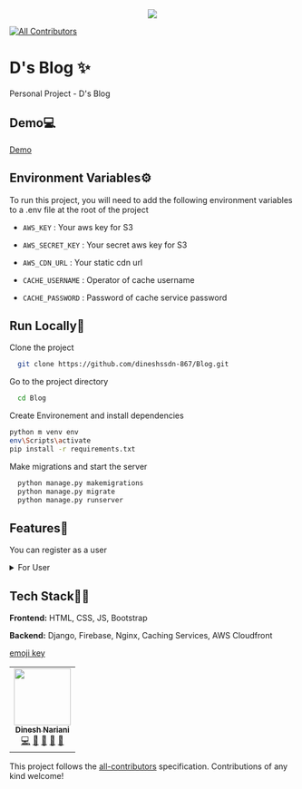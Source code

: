 <div align="center">
  
<img src="https://d-fantom-blog.herokuapp.com/static/img/ds.0dff3e51b35b.png">
  
</div>

<!-- ALL-CONTRIBUTORS-BADGE:START - Do not remove or modify this section -->

[![All Contributors](https://img.shields.io/badge/all_contributors-1-orange.svg?style=flat-square)](#contributors-)

<!-- ALL-CONTRIBUTORS-BADGE:END -->

# D's Blog ✨

Personal Project - D's Blog

## Demo💻

[Demo](https://d-fantom-blog.herokuapp.com/)

## Environment Variables⚙

To run this project, you will need to add the following environment variables to a .env file at the root of the project


- `AWS_KEY` : Your aws key for S3

- `AWS_SECRET_KEY` : Your secret aws key for S3

- `AWS_CDN_URL` : Your static cdn url

- `CACHE_USERNAME` : Operator of cache username

- `CACHE_PASSWORD` : Password of cache service password

## Run Locally🚀

Clone the project

```bash
  git clone https://github.com/dineshssdn-867/Blog.git
```

Go to the project directory

```bash
  cd Blog
```

Create Environement and install dependencies

```bash
python m venv env
env\Scripts\activate
pip install -r requirements.txt
```

Make migrations and start the server

```bash
  python manage.py makemigrations
  python manage.py migrate
  python manage.py runserver
```

## Features🧾

You can register as a user
<details>
  <summary>For User</summary>
  - Add blog, delete blog, update blog.
  - Like or comment to the blog.
  - Archive the blog or save for yourself.
</details>

## Tech Stack👨‍💻

**Frontend:** HTML, CSS, JS, Bootstrap

**Backend:** Django, Firebase, Nginx, Caching Services, AWS Cloudfront

[emoji key](https://allcontributors.org/docs/en/emoji-key)

<!-- ALL-CONTRIBUTORS-LIST:START - Do not remove or modify this section -->
<!-- prettier-ignore-start -->
<!-- markdownlint-disable -->
<table>
  <tr>
    <td align="center"><a href="https://github.com/dineshssdn-867"><img src="https://avatars.githubusercontent.com/u/66898317?v=4" width="100px;" alt=""/><br /><sub><b>Dinesh Nariani</b></sub></a><br /><a href="https://github.com/dineshssdn-867/DIM/commits?author=dineshssdn-867" title="Code">💻</a> <a href="https://github.com/dineshssdn-867/DIM/commits?author=dineshssdn-867" title="Documentation">📖</a> <a href="#design-dineshssdn-867" title="Design">🎨</a> <a href="#maintenance-dineshssdn-867" title="Maintenance">🚧</a> <a href="#projectManagement-dineshssdn-867" title="Project Management">📆</a></td>
  </tr>
</table>

<!-- markdownlint-restore -->
<!-- prettier-ignore-end -->

<!-- ALL-CONTRIBUTORS-LIST:END -->

This project follows the [all-contributors](https://github.com/all-contributors/all-contributors) specification. Contributions of any kind welcome!

